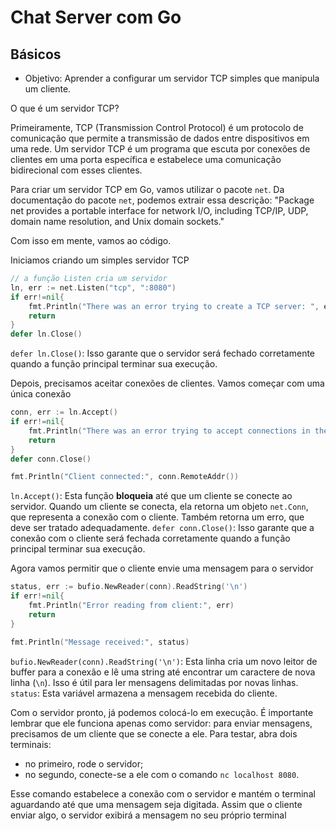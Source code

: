 # Chat Server com Go

## Básicos

- Objetivo: Aprender a configurar um servidor TCP simples que manipula um cliente.

O que é um servidor TCP?

Primeiramente, TCP (Transmission Control Protocol) é um protocolo de comunicação que permite a transmissão de dados entre dispositivos em uma rede. Um servidor TCP é um programa que escuta por conexões de clientes em uma porta específica e estabelece uma comunicação bidirecional com esses clientes.

Para criar um servidor TCP em Go, vamos utilizar o pacote `net`. Da documentação do pacote `net`, podemos extrair essa descrição: "Package net provides a portable interface for network I/O, including TCP/IP, UDP, domain name resolution, and Unix domain sockets."

Com isso em mente, vamos ao código.

Iniciamos criando um simples servidor TCP

```go
// a função Listen cria um servidor
ln, err := net.Listen("tcp", ":8080")
if err!=nil{
    fmt.Println("There was an error trying to create a TCP server: ", err)
    return
}
defer ln.Close()
```

`defer ln.Close()`: Isso garante que o servidor será fechado corretamente quando a função principal terminar sua execução.

Depois, precisamos aceitar conexões de clientes. Vamos começar com uma única conexão

```go
conn, err := ln.Accept()
if err!=nil{
    fmt.Println("There was an error trying to accept connections in the server: ", err)
    return
}
defer conn.Close()

fmt.Println("Client connected:", conn.RemoteAddr())
```

`ln.Accept()`: Esta função **bloqueia** até que um cliente se conecte ao servidor. Quando um cliente se conecta, ela retorna um objeto `net.Conn`, que representa a conexão com o cliente. Também retorna um erro, que deve ser tratado adequadamente.
`defer conn.Close()`: Isso garante que a conexão com o cliente será fechada corretamente quando a função principal terminar sua execução.

Agora vamos permitir que o cliente envie uma mensagem para o servidor

```go
status, err := bufio.NewReader(conn).ReadString('\n')
if err!=nil{
    fmt.Println("Error reading from client:", err)
    return
}

fmt.Println("Message received:", status)
```

`bufio.NewReader(conn).ReadString('\n')`: Esta linha cria um novo leitor de buffer para a conexão e lê uma string até encontrar um caractere de nova linha (`\n`). Isso é útil para ler mensagens delimitadas por novas linhas.
`status`: Esta variável armazena a mensagem recebida do cliente.

Com o servidor pronto, já podemos colocá-lo em execução. É importante lembrar que ele funciona apenas como servidor: para enviar mensagens, precisamos de um cliente que se conecte a ele.
Para testar, abra dois terminais:

- no primeiro, rode o servidor;
- no segundo, conecte-se a ele com o comando `nc localhost 8080`.

Esse comando estabelece a conexão com o servidor e mantém o terminal aguardando até que uma mensagem seja digitada. Assim que o cliente enviar algo, o servidor exibirá a mensagem no seu próprio terminal

